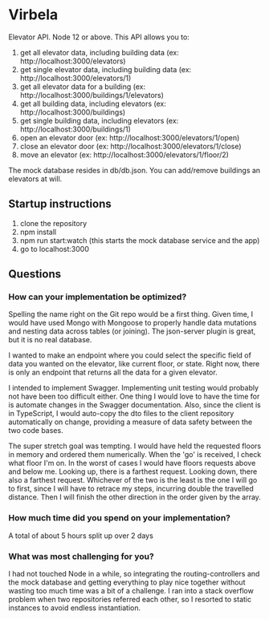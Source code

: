 # Virbela

Elevator API. Node 12 or above. This API allows you to:
1. get all elevator data, including building data (ex: http://localhost:3000/elevators)
2. get single elevator data, including building data (ex: http://localhost:3000/elevators/1)
3. get all elevator data for a building (ex: http://localhost:3000/buildings/1/elevators)
4. get all building data, including elevators (ex: http://localhost:3000/buildings)
5. get single building data, including elevators (ex: http://localhost:3000/buildings/1)
6. open an elevator door (ex: http://localhost:3000/elevators/1/open)
7. close an elevator door (ex: http://localhost:3000/elevators/1/close)
8. move an elevator (ex: http://localhost:3000/elevators/1/floor/2)

The mock database resides in db/db.json. You can add/remove buildings an elevators at will.

## Startup instructions

1. clone the repository
2. npm install
3. npm run start:watch (this starts the mock database service and the app)
4. go to localhost:3000

## Questions

### How can your implementation be optimized?

Spelling the name right on the Git repo would be a first thing. Given time, I would have used Mongo with Mongoose to properly handle data mutations and nesting data across tables (or joining). The json-server plugin is great, but it is no real database.

I wanted to make an endpoint where you could select the specific field of data you wanted on the elevator, like current floor, or state. Right now, there is only an endpoint that returns all the data for a given elevator.

I intended to implement Swagger. Implementing unit testing would probably not have been too difficult either. One thing I would love to have the time for is automate changes in the Swagger documentation. Also, since the client is in TypeScript, I would auto-copy the dto files to the client repository automatically on change, providing a measure of data safety between the two code bases.

The super stretch goal was tempting. I would have held the requested floors in memory and ordered them numerically. When the 'go' is received, I check what floor I'm on. In the worst of cases I would have floors requests above and below me. Looking up, there is a farthest request. Looking down, there also a farthest request. Whichever of the two is the least is the one I will go to first, since I will have to retrace my steps, incurring double the travelled distance. Then I will finish the other direction in the order given by the array.


### How much time did you spend on your implementation?

A total of about 5 hours split up over 2 days


### What was most challenging for you?

I had not touched Node in a while, so integrating the routing-controllers and the mock database and getting everything to play nice together without wasting too much time was a bit of a challenge. I ran into a stack overflow problem when two repositories referred each other, so I resorted to static instances to avoid endless instantiation.